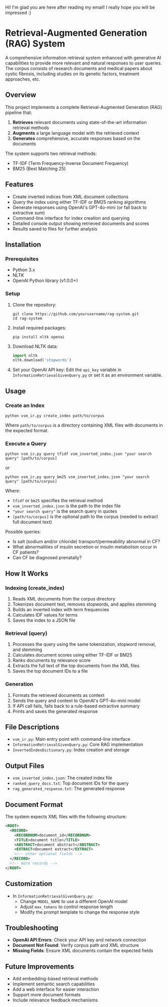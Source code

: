 Hi! I'm glad you are here after reading my email!
I really hope you will be impressed :)

# Retrieval-Augmented Generation (RAG) System

A comprehensive information retrieval system enhanced with generative AI capabilities to provide more relevant and natural responses to user queries.
The corpus consists of research documents and medical papers about cystic fibrosis, including studies on its genetic factors, treatment approaches, etc.

## Overview

This project implements a complete Retrieval-Augmented Generation (RAG) pipeline that:

1. **Retrieves** relevant documents using state-of-the-art information retrieval methods
2. **Augments** a large language model with the retrieved context
3. **Generates** comprehensive, accurate responses based on the documents

The system supports two retrieval methods:
- TF-IDF (Term Frequency-Inverse Document Frequency)
- BM25 (Best Matching 25)

## Features

- Create inverted indices from XML document collections
- Query the index using either TF-IDF or BM25 ranking algorithms
- Generate responses using OpenAI's GPT-4o-mini (or fall back to extractive sum)
- Command-line interface for index creation and querying
- Detailed console output showing retrieved documents and scores
- Results saved to files for further analysis

## Installation

### Prerequisites

- Python 3.x
- NLTK
- OpenAI Python library (v1.0.0+)

### Setup

1. Clone the repository:
   ```
   git clone https://github.com/yourusername/rag-system.git
   cd rag-system
   ```

2. Install required packages:
   ```
   pip install nltk openai
   ```

3. Download NLTK data:
   ```python
   import nltk
   nltk.download('stopwords')
   ```

4. Set your OpenAI API key:
   Edit the `api_key` variable in `InformationRetrievalGivenQuery.py` or set it as an environment variable.

## Usage

### Create an Index

```
python vsm_ir.py create_index path/to/corpus
```

Where `path/to/corpus` is a directory containing XML files with documents in the expected format.

### Execute a Query

```
python vsm_ir.py query tfidf vsm_inverted_index.json "your search query" [path/to/corpus]
```

or 

```
python vsm_ir.py query bm25 vsm_inverted_index.json "your search query" [path/to/corpus]
```

Where:
- `tfidf` or `bm25` specifies the retrieval method
- `vsm_inverted_index.json` is the path to the index file
- `"your search query"` is the search query in quotes
- `[path/to/corpus]` is the optional path to the corpus (needed to extract full document text)

Possible queries:
- Is salt (sodium and/or chloride) transport/permeability abnormal in CF?
- What abnormalities of insulin secretion or insulin metabolism occur in CF patients?
- Can CF be diagnosed prenatally? 

## How It Works

### Indexing (create_index)

1. Reads XML documents from the corpus directory
2. Tokenizes document text, removes stopwords, and applies stemming
3. Builds an inverted index with term frequencies
4. Calculates IDF values for terms
5. Saves the index to a JSON file

### Retrieval (query)

1. Processes the query using the same tokenization, stopword removal, and stemming
2. Calculates document scores using either TF-IDF or BM25
3. Ranks documents by relevance score
4. Extracts the full text of the top documents from the XML files
5. Saves the top document IDs to a file

### Generation

1. Formats the retrieved documents as context
2. Sends the query and context to OpenAI's GPT-4o-mini model
3. If API call fails, falls back to a rule-based extractive summary
4. Prints and saves the generated response

## File Descriptions

- `vsm_ir.py`: Main entry point with command-line interface
- `InformationRetrievalGivenQuery.py`: Core RAG implementation
- `InvertedIndexDictionary.py`: Index creation and storage

## Output Files

- `vsm_inverted_index.json`: The created index file
- `ranked_query_docs.txt`: Top document IDs for the query
- `rag_generated_response.txt`: The generated response

## Document Format

The system expects XML files with the following structure:

```xml
<ROOT>
  <RECORD>
    <RECORDNUM>document_id</RECORDNUM>
    <TITLE>document title</TITLE>
    <ABSTRACT>document abstract</ABSTRACT>
    <EXTRACT>document extract</EXTRACT>
    <!-- other optional fields -->
  </RECORD>
  <!-- more records -->
</ROOT>
```

## Customization

- In `InformationRetrievalGivenQuery.py`:
  - Change `MODEL_NAME` to use a different OpenAI model
  - Adjust `max_tokens` to control response length
  - Modify the prompt template to change the response style

## Troubleshooting

- **OpenAI API Errors**: Check your API key and network connection
- **Document Not Found**: Verify corpus path and XML structure
- **Missing Fields**: Ensure XML documents contain the expected fields

## Future Improvements

- Add embedding-based retrieval methods
- Implement semantic search capabilities
- Add a web interface for easier interaction
- Support more document formats
- Include relevance feedback mechanisms
